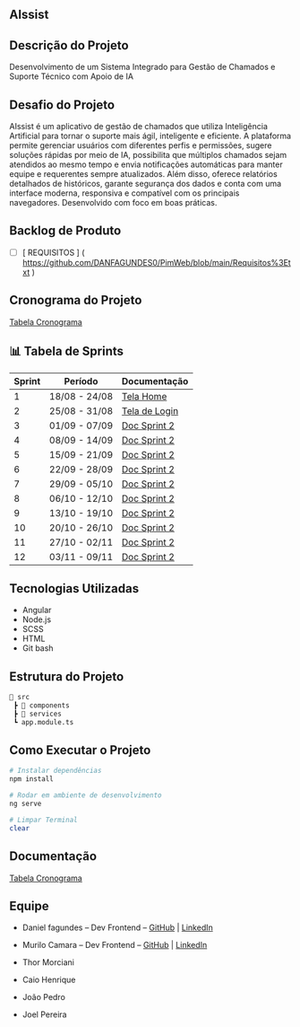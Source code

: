 ## AIssist

## Descrição do Projeto
Desenvolvimento de um Sistema Integrado para Gestão de Chamados e Suporte Técnico com Apoio de IA

## Desafio do Projeto
AIssist é um aplicativo de gestão de chamados que utiliza Inteligência Artificial para tornar o suporte mais ágil, inteligente e eficiente. A plataforma permite gerenciar usuários com diferentes perfis e permissões, sugere soluções rápidas por meio de IA, possibilita que múltiplos chamados sejam atendidos ao mesmo tempo e envia notificações automáticas para manter equipe e requerentes sempre atualizados. Além disso, oferece relatórios detalhados de históricos, garante segurança dos dados e conta com uma interface moderna, responsiva e compatível com os principais navegadores. Desenvolvido com foco em boas práticas.

## Backlog de Produto
- [ ]  [ REQUISITOS ] ( https://github.com/DANFAGUNDES0/PimWeb/blob/main/Requisitos%3Etxt )

## Cronograma do Projeto

[Tabela Cronograma](#) 


## 📊 Tabela de Sprints
| Sprint | Período        | Documentação |
|--------|----------------|--------------|
| 1      | 18/08 - 24/08  | [Tela Home](https://youtu.be/p1ZCfkPH6vc?si=l5mo9ty-ay9HPPcU) 
| 2      | 25/08 - 31/08  | [Tela de Login](https://youtu.be/OK7liYvUiqg?si=ZWfbSZCNUoAwCuJ0)
| 3      | 01/09 - 07/09  | [Doc Sprint 2](docs/Sprint2.md) 
| 4      | 08/09 - 14/09  | [Doc Sprint 2](docs/Sprint2.md) 
| 5      | 15/09 - 21/09  | [Doc Sprint 2](docs/Sprint2.md) 
| 6      | 22/09 - 28/09  | [Doc Sprint 2](docs/Sprint2.md) 
| 7      | 29/09 - 05/10  | [Doc Sprint 2](docs/Sprint2.md) 
| 8      | 06/10 - 12/10  | [Doc Sprint 2](docs/Sprint2.md) 
| 9      | 13/10 - 19/10  | [Doc Sprint 2](docs/Sprint2.md) 
| 10     | 20/10 - 26/10  | [Doc Sprint 2](docs/Sprint2.md) 
| 11     | 27/10 - 02/11  | [Doc Sprint 2](docs/Sprint2.md) 
| 12     | 03/11 - 09/11  | [Doc Sprint 2](docs/Sprint2.md) 

## Tecnologias Utilizadas
- Angular
- Node.js
- SCSS
- HTML
- Git bash
## Estrutura do Projeto
```bash
📂 src
 ┣ 📂 components
 ┣ 📂 services
 ┗ app.module.ts
```

## Como Executar o Projeto
```bash
# Instalar dependências
npm install

# Rodar em ambiente de desenvolvimento
ng serve

# Limpar Terminal
clear
```

## Documentação

[Tabela Cronograma](#) 

## Equipe
- Daniel fagundes – Dev Frontend  – [GitHub](https://github.com/DANFAGUNDES0) | [LinkedIn](https://www.linkedin.com/in/daniel-fagundes-916ba4246?utm_source=share&utm_campaign=share_via&utm_content=profile&utm_medium=ios_app)

- Murilo Camara – Dev Frontend – [GitHub](https://github.com/MuriloCSilva) | [LinkedIn](https://www.linkedin.com/in/murilocamara?utm_source=share&utm_campaign=share_via&utm_content=profile&utm_medium=ios_app)

- Thor Morciani

- Caio Henrique

- João Pedro

- Joel Pereira



